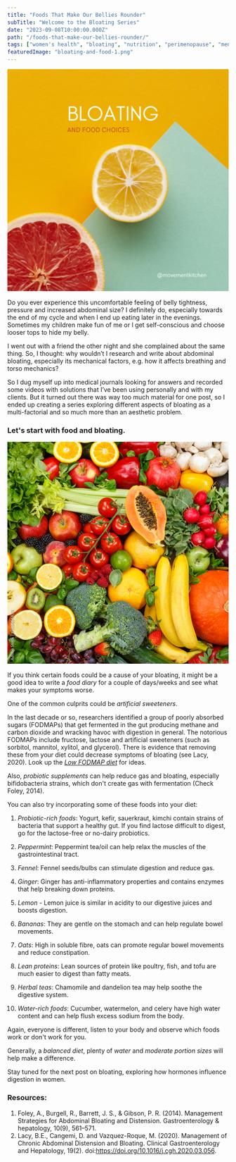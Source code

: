 ```yaml
---
title: "Foods That Make Our Bellies Rounder"
subTitle: "Welcome to the Bloating Series"
date: "2023-09-08T10:00:00.000Z"
path: "/foods-that-make-our-bellies-rounder/"
tags: ["women's health", "bloating", "nutrition", "perimenopause", "menopause"]
featuredImage: "bloating-and-food-1.png"
---
```


![Bloating and Food Choices](bloating-and-food-1.png)

Do you ever experience this uncomfortable feeling of belly tightness, pressure and increased abdominal size? I definitely do, especially towards the end of my cycle and when I end up eating later in the evenings. Sometimes my children make fun of me or I get self-conscious and choose looser tops to hide my belly. 

I went out with a friend the other night and she complained about the same thing. So, I thought: why wouldn’t I research and write about abdominal bloating, especially its mechanical factors, e.g. how it affects breathing and torso mechanics? 

So I dug myself up into medical journals looking for answers and recorded some videos with solutions that I’ve been using personally and with my clients. But it turned out there was way too much material for one post, so I ended up creating a series exploring different aspects of bloating as a multi-factorial and so much more than an aesthetic problem.

### Let's start with food and bloating. 

![Fruits](fruit.jpg)

If you think certain foods could be a cause of your bloating, it might be a good idea to write a *food diary* for a couple of days/weeks and see what makes your symptoms worse. 

One of the common culprits could be *artificial sweeteners*. 

In the last decade or so, researchers identified a group of poorly absorbed sugars (FODMAPs) that get fermented in the gut producing methane and carbon dioxide and wracking havoc with digestion in general. The notorious FODMAPs include fructose, lactose and artificial sweeteners (such as sorbitol, mannitol, xylitol, and glycerol). There is evidence that removing these from your diet could decrease symptoms of bloating (see Lacy, 2020). Look up the [*Low FODMAP diet*](https://www.medicalnewstoday.com/articles/319722) for ideas. 

Also, *probiotic supplements* can help reduce gas and bloating, especially bifidobacteria strains, which don't create gas with fermentation (Check Foley, 2014).

You can also try incorporating some of these foods into your diet:

1. *Probiotic-rich foods*: Yogurt, kefir, sauerkraut, kimchi contain strains of bacteria that support a healthy gut. If you find lactose difficult to digest, go for the lactose-free or no-dairy probiotics.

2. *Peppermint*: Peppermint tea/oil can help relax the muscles of the gastrointestinal tract.

3. *Fennel*: Fennel seeds/bulbs can stimulate digestion and reduce gas.

4. *Ginger*: Ginger has anti-inflammatory properties and contains enzymes that help breaking down proteins.

5. *Lemon* - Lemon juice is similar in acidity to our digestive juices and boosts digestion.

6. *Bananas*: They are gentle on the stomach and can help regulate bowel movements.

7. *Oats*: High in soluble fibre, oats can promote regular bowel movements and reduce constipation.

8. *Lean proteins*: Lean sources of protein like poultry, fish, and tofu are much easier to digest than fatty meats.

9.  *Herbal teas*: Chamomile and dandelion tea may help soothe the digestive system.

10. *Water-rich foods*: Cucumber, watermelon, and celery have high water content and can help flush excess sodium from the body.

Again, everyone is different, listen to your body and observe which foods work or don't work for you.

Generally, a *balanced diet*, plenty of *water* and *moderate portion sizes* will help make a difference.

Stay tuned for the next post on bloating, exploring how hormones influence digestion in women.

### Resources:

1. Foley, A., Burgell, R., Barrett, J. S., & Gibson, P. R. (2014). Management Strategies for Abdominal Bloating and Distension. Gastroenterology & hepatology, 10(9), 561–571.
2. Lacy, B.E., Cangemi, D. and Vazquez-Roque, M. (2020). Management of Chronic Abdominal Distension and Bloating. Clinical Gastroenterology and Hepatology, 19(2). doi:https://doi.org/10.1016/j.cgh.2020.03.056.

